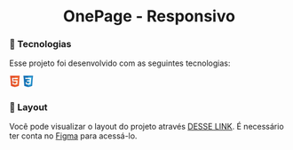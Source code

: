 <h1 align="center">OnePage - Responsivo</h1>

### 🚀 Tecnologias
Esse projeto foi desenvolvido com as seguintes tecnologias:

<img width="4%" src="https://raw.githubusercontent.com/devicons/devicon/master/icons/html5/html5-original.svg">
<img width="4%" src="https://raw.githubusercontent.com/devicons/devicon/master/icons/css3/css3-original.svg">

### 🔖 Layout

Você pode visualizar o layout do projeto através [DESSE LINK](https://www.figma.com/file/D81K1SjLu7jMJEZncujO7k/Desafios---Codel%C3%A2ndia-(Copy)?type=design&node-id=3725-2&mode=design&t=7b14x6rsylycf6zh-0). É necessário ter conta no [Figma](https://figma.com) para acessá-lo.
